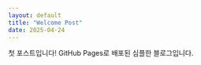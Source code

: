 ```yaml
---
layout: default
title: "Welcome Post"
date: 2025-04-24
---
```


첫 포스트입니다! GitHub Pages로 배포된 심플한 블로그입니다.

